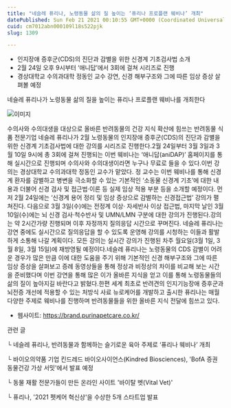 ```yaml
---
title: "네슬레 퓨리나, 노령동물 삶의 질 높이는 ‘퓨리나 프로플랜 웨비나’ 개최"
datePublished: Sun Feb 21 2021 00:10:55 GMT+0000 (Coordinated Universal Time)
cuid: cm7012abn000109l18s522pjk
slug: 1309

---
```



- 인지장애 증후군(CDS)의 진단과 감별을 위한 신경계 기초검사법 소개
- 2월 24일 오후 9시부터 ‘애니답’에서 3회에 걸쳐 시리즈로 진행
- 경상대학교 수의과대학 정동인 교수 강연, 신경 해부구조와 그에 따른 임상 증상 살펴볼 예정

네슬레 퓨리나가 노령동물 삶의 질을 높이는 퓨리나 프로플랜 웨비나를 개최한다

![이미지](https://cdn.hashnode.com/res/hashnode/image/upload/v1739250871311/57f2d5f1-55c3-47dc-806f-b1eb5e37d5bb.jpeg)

수의사와 수의대생을 대상으로 올바른 반려동물의 건강 지식 확산에 힘쓰는 반려동물 식품 전문기업 네슬레 퓨리나가 2월 노령동물의 인지장애 증후군(CDS)의 진단과 감별을 위한 신경계 기초검사법에 대한 강의를 시리즈로 진행한다.2월 24일부터 3월 3일과 3월 10일 9시에 총 3회에 걸쳐 진행되는 이번 웨비나는 ‘애니답(aniDAP)’ 홈페이지를 통해 실시간으로 진행되며 수의사와 수의대생이라면 누구나 무료로 들을 수 있다.이번 강의는 경상대학교 수의과대학 정동인 교수가 맡았다. 정 교수는 이번 웨비나를 통해 신경계 환자를 감별하고 병변을 극소화할 수 있는 기본적인 ‘소동물 신경계 기초’에 대한 내용과 더불어 신경 검사 및 접근법·이론 등 실제 임상 적용 부분 등을 소개할 예정이다. 먼저 2월 24일에는 ‘신경계 용어 정리 및 임상 증상으로 감별하는 신경접근법’ 강의가 펼쳐진다. 다음으로 3월 3일(수)에는 전정계 이상· 자세반사 이상 접근법, 마지막 날인 3월 10일(수)에는 뇌 신경 검사·척수반사 및 UMN/LMN 구분에 대한 강의가 진행된다.강의는 약 2시간가량 진행되며 이후 자정까지 질의응답 시간으로 꾸며진다. 네슬레 퓨리나는 강연 중에도 실시간으로 질의응답을 할 수 있도록 운영해 강의를 시청하는 이들과 활발하게 소통해 나갈 계획이다. 모든 강의는 실시간 강의가 진행된 차주 월요일(3월 1일, 3월 8일, 3월 15일)에 재방영될 예정이다.네슬레 퓨리나는 노령동물의 CDS 감별이 어려운 경우가 많은 만큼 이에 대한 도움을 주기 위해 기본적인 신경 해부구조와 그에 따른 임상 증상을 살펴보고 증례 동영상들을 통해 정상과 비정상의 차이를 비교해 보는 시간을 준비했다며 이번 강연을 통해 많은 이가 올바른 지식을 얻고 이를 통해 노령동물들의 삶의 질이 높아지길 바란다고 밝혔다.한편 세계 최초로 반려견의 인지기능장애 증후군과 뇌전증 개선에 적용할 수 있는 처방식 사료 뉴로케어를 개발하고 출시한 퓨리나는 매월 다양한 주제로 웨비나를 진행하며 반려동물들을 위한 올바른 지식 전달에 힘쓰고 있다.

- 웹사이트: https://brand.purinapetcare.co.kr/

관련 글

└ 네슬레 퓨리나, 반려동물과 함께하는 슬기로운 육아 주제로 ‘퓨리나 웨비나’ 개최

└ 바이오의약품 기업 킨드레드 바이오사이언스(Kindred Biosciences), 'BofA 증권 동물건강 가상 서밋'에서 발표 예정

└ 동물 재활 전문가들이 만든 온라인 사이트 '바이탈 벳(Vital Vet)'

└ 퓨리나, '2021 펫케어 혁신상'을 수상한 5개 스타트업 발표
